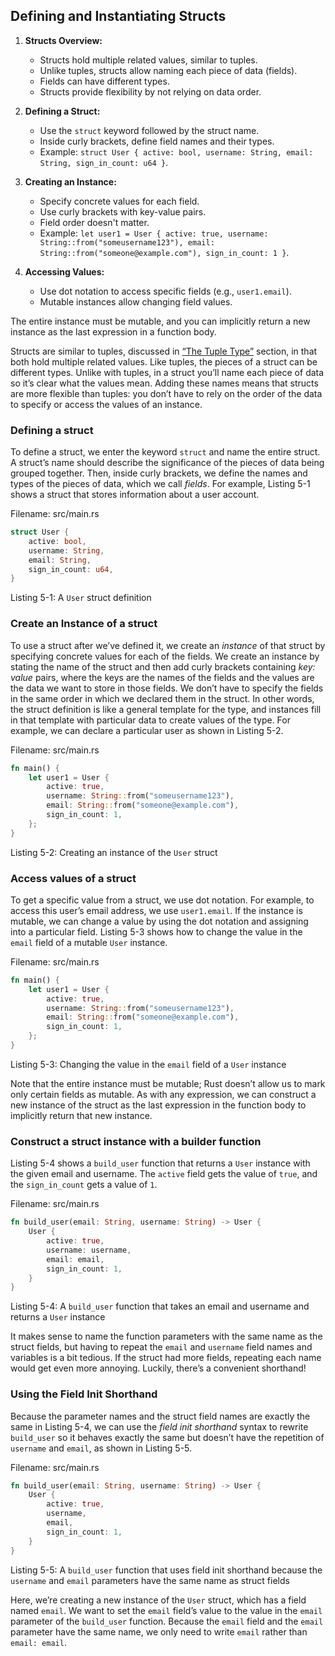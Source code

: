 ## Defining and Instantiating Structs

1. **Structs Overview:**
   - Structs hold multiple related values, similar to tuples.
   - Unlike tuples, structs allow naming each piece of data (fields).
   - Fields can have different types.
   - Structs provide flexibility by not relying on data order.

2. **Defining a Struct:**
   - Use the `struct` keyword followed by the struct name.
   - Inside curly brackets, define field names and their types.
   - Example: `struct User { active: bool, username: String, email: String, sign_in_count: u64 }`.

3. **Creating an Instance:**
   - Specify concrete values for each field.
   - Use curly brackets with key-value pairs.
   - Field order doesn't matter.
   - Example: `let user1 = User { active: true, username: String::from("someusername123"), email: String::from("someone@example.com"), sign_in_count: 1 }`.

4. **Accessing Values:**
   - Use dot notation to access specific fields (e.g., `user1.email`).
   - Mutable instances allow changing field values.

The entire instance must be mutable, and you can implicitly return a new instance as the last expression in a function body.

Structs are similar to tuples, discussed in [“The Tuple Type”](https://doc.rust-lang.org/book/ch03-02-data-types.html#the-tuple-type) section, in that both hold multiple related values. Like tuples, the pieces of a struct can be different types. Unlike with tuples, in a struct you’ll name each piece of data so it’s clear what the values mean. Adding these names means that structs are more flexible than tuples: you don’t have to rely on the order of the data to specify or access the values of an instance.

### Defining a struct

To define a struct, we enter the keyword `struct` and name the entire struct. A struct’s name should describe the significance of the pieces of data being grouped together. Then, inside curly brackets, we define the names and types of the pieces of data, which we call *fields*. For example, Listing 5-1 shows a struct that stores information about a user account.

<span class="filename">Filename: src/main.rs</span>

```rust
struct User {
    active: bool,
    username: String,
    email: String,
    sign_in_count: u64,
}
```

<span class="caption">Listing 5-1: A `User` struct definition</span>

### Create an Instance of a struct

To use a struct after we’ve defined it, we create an *instance* of that struct by specifying concrete values for each of the fields. We create an instance by stating the name of the struct and then add curly brackets containing *key: value* pairs, where the keys are the names of the fields and the values are the data we want to store in those fields. We don’t have to specify the fields in the same order in which we declared them in the struct. In other words, the struct definition is like a general template for the type, and instances fill in that template with particular data to create values of the type. For example, we can declare a particular user as shown in Listing 5-2.

<span class="filename">Filename: src/main.rs</span>

```rust
fn main() {
    let user1 = User {
        active: true,
        username: String::from("someusername123"),
        email: String::from("someone@example.com"),
        sign_in_count: 1,
    };
}
```

<span class="caption">Listing 5-2: Creating an instance of the `User` struct</span>

### Access values of a struct

To get a specific value from a struct, we use dot notation. For example, to access this user’s email address, we use `user1.email`. If the instance is mutable, we can change a value by using the dot notation and assigning into a particular field. Listing 5-3 shows how to change the value in the `email` field of a mutable `User` instance.

<span class="filename">Filename: src/main.rs</span>

```rust
fn main() {
    let user1 = User {
        active: true,
        username: String::from("someusername123"),
        email: String::from("someone@example.com"),
        sign_in_count: 1,
    };
}
```

<span class="caption">Listing 5-3: Changing the value in the `email` field of a
`User` instance</span>

Note that the entire instance must be mutable; Rust doesn’t allow us to mark only certain fields as mutable. As with any expression, we can construct a new instance of the struct as the last expression in the function body to implicitly return that new instance.

### Construct a struct instance with a builder function

Listing 5-4 shows a `build_user` function that returns a `User` instance with the given email and username. The `active` field gets the value of `true`, and the `sign_in_count` gets a value of `1`.

<span class="filename">Filename: src/main.rs</span>

```rust
fn build_user(email: String, username: String) -> User {
    User {
        active: true,
        username: username,
        email: email,
        sign_in_count: 1,
    }
}
```

<span class="caption">Listing 5-4: A `build_user` function that takes an email and username and returns a `User` instance</span>

It makes sense to name the function parameters with the same name as the struct fields, but having to repeat the `email` and `username` field names and variables is a bit tedious. If the struct had more fields, repeating each name would get even more annoying. Luckily, there’s a convenient shorthand!

### Using the Field Init Shorthand

Because the parameter names and the struct field names are exactly the same in Listing 5-4, we can use the *field init shorthand* syntax to rewrite `build_user` so it behaves exactly the same but doesn’t have the repetition of `username` and `email`, as shown in Listing 5-5.

<span class="filename">Filename: src/main.rs</span>

```rust
fn build_user(email: String, username: String) -> User {
    User {
        active: true,
        username,
        email,
        sign_in_count: 1,
    }
}
```

<span class="caption">Listing 5-5: A `build_user` function that uses field init shorthand because the `username` and `email` parameters have the same name as struct fields</span>

Here, we’re creating a new instance of the `User` struct, which has a field named `email`. We want to set the `email` field’s value to the value in the `email` parameter of the `build_user` function. Because the `email` field and the `email` parameter have the same name, we only need to write `email` rather than `email: email`.

